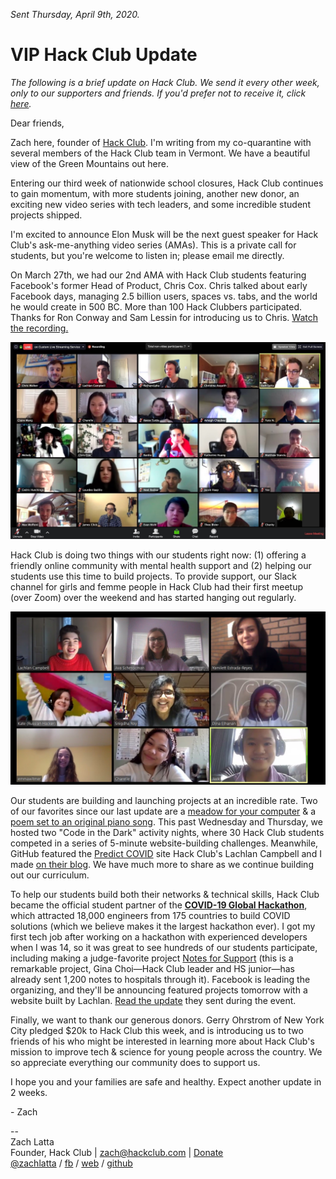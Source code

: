 _Sent Thursday, April 9th, 2020._

# VIP Hack Club Update

_The following is a brief update on Hack Club. We send it every other week, only to our supporters and friends. If you'd prefer not to receive it, click [here](https://postal.hackclub.com/unsubscribe-success.php?c=179)._

Dear friends,

Zach here, founder of [Hack Club](https://hackclub.com/). I'm writing from my co-quarantine with several members of the Hack Club team in Vermont. We have a beautiful view of the Green Mountains out here.

Entering our third week of nationwide school closures, Hack Club continues to gain momentum, with more students joining, another new donor, an exciting new video series with tech leaders, and some incredible student projects shipped.

I'm excited to announce Elon Musk will be the next guest speaker for Hack Club's ask-me-anything video series (AMAs). This is a private call for students, but you're welcome to listen in; please email me directly.

On March 27th, we had our 2nd AMA with Hack Club students featuring Facebook's former Head of Product, Chris Cox. Chris talked about early Facebook days, managing 2.5 billion users, spaces vs. tabs, and the world he would create in 500 BC. More than 100 Hack Clubbers participated. Thanks for Ron Conway and Sam Lessin for introducing us to Chris. [Watch the recording.](https://youtu.be/1pn8h2q3Cas)

![](chris_cox_ama.jpg)

Hack Club is doing two things with our students right now: (1) offering a friendly online community with mental health support and (2) helping our students use this time to build projects. To provide support, our Slack channel for girls and femme people in Hack Club had their first meetup (over Zoom) over the weekend and has started hanging out regularly.

![](orpheus_legion.jpg)

Our students are building and launching projects at an incredible rate. Two of our favorites since our last update are a [meadow for your computer](http://twitter.com/SamNChiet/status/1244088898990379009) & a [poem set to an original piano song](https://thesephist.com/you/). This past Wednesday and Thursday, we hosted two "Code in the Dark" activity nights, where 30 Hack Club students competed in a series of 5-minute website-building challenges. Meanwhile, GitHub featured the [Predict COVID](https://predictcovid.com/) site Hack Club's Lachlan Campbell and I made [on their blog](https://github.blog/2020-03-23-open-collaboration-on-covid-19/). We have much more to share as we continue building out our curriculum.

To help our students build both their networks & technical skills, Hack Club became the official student partner of the [**COVID-19 Global Hackathon**](https://www.facebook.com/zuck/posts/10111707674548151), which attracted 18,000 engineers from 175 countries to build COVID solutions (which we believe makes it the largest hackathon ever). I got my first tech job after working on a hackathon with experienced developers when I was 14, so it was great to see hundreds of our students participate, including making a judge-favorite project [Notes for Support](https://www.notesforsupport.org/) (this is a remarkable project, Gina Choi—Hack Club leader and HS junior—has already sent 1,200 notes to hospitals through it). Facebook is leading the organizing, and they'll be announcing featured projects tomorrow with a website built by Lachlan. [Read the update](https://covid-global-hackathon.devpost.com/updates/12469-day-2-wrap-up) they sent during the event.

Finally, we want to thank our generous donors. Gerry Ohrstrom of New York City pledged $20k to Hack Club this week, and is introducing us to two friends of his who might be interested in learning more about Hack Club's mission to improve tech & science for young people across the country. We so appreciate everything our community does to support us.

I hope you and your families are safe and healthy. Expect another update in 2 weeks.

\- Zach

--  
Zach Latta  
Founder, Hack Club | zach@hackclub.com | [Donate](https://hackclub.com/donate)  
[@zachlatta](https://twitter.com/zachlatta) / [fb](https://facebook.com/crynix) / [web](https://zachlatta.com/) / [github](https://github.com/zachlatta)
